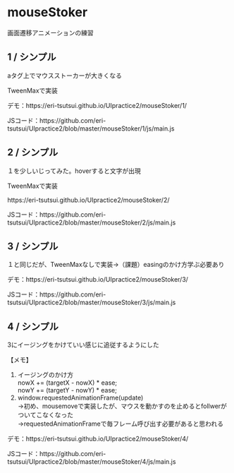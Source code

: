 <h1>mouseStoker</h1>
画面遷移アニメーションの練習

<h2>1 / シンプル</h2>
<p>aタグ上でマウスストーカーが大きくなる</p>
<p>TweenMaxで実装</p>
<p>デモ：https://eri-tsutsui.github.io/UIpractice2/mouseStoker/1/</p>
<p>JSコード：https://github.com/eri-tsutsui/UIpractice2/blob/master/mouseStoker/1/js/main.js</p>

<h2>2 / シンプル</h2>
<p>１を少しいじってみた。hoverすると文字が出現</p>
<p>TweenMaxで実装</p>
<p>https://eri-tsutsui.github.io/UIpractice2/mouseStoker/2/</p>
<p>JSコード：https://github.com/eri-tsutsui/UIpractice2/blob/master/mouseStoker/2/js/main.js</p>

<h2>3 / シンプル</h2>
<p>１と同じだが、TweenMaxなしで実装->（課題）easingのかけ方学ぶ必要あり</p>
<p>デモ：https://eri-tsutsui.github.io/UIpractice2/mouseStoker/3/</p>
<p>JSコード：https://github.com/eri-tsutsui/UIpractice2/blob/master/mouseStoker/3/js/main.js</p>

<h2>4 / シンプル</h2>
<p>3にイージングをかけていい感じに追従するようにした</p>
<p>【メモ】</p>
<ol>
  <li>
    イージングのかけ方<br>
    nowX += (targetX - nowX) * ease;<br>
    nowY += (targetY - nowY) * ease;
  </li>
  <li>
    window.requestedAnimationFrame(update)<br>
    ->初め、mousemoveで実装したが、マウスを動かすのを止めるとfollwerがついてこなくなった<br>
    ->requestedAnimationFrameで毎フレーム呼び出す必要があると思われる
  </li>
</ol>  

<p>デモ：https://eri-tsutsui.github.io/UIpractice2/mouseStoker/4/</p>
<p>JSコード：https://github.com/eri-tsutsui/UIpractice2/blob/master/mouseStoker/4/js/main.js</p>
